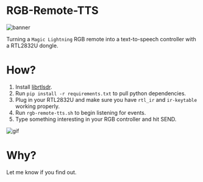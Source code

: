 # RGB-Remote-TTS

![banner](https://cloud.githubusercontent.com/assets/6147168/21569607/7553472a-cea5-11e6-8e42-033c0ff38bbd.png)

Turning a `Magic Lightning` RGB remote into a text-to-speech controller with a RTL2832U dongle.

# How?

1. Install [librtlsdr](https://github.com/librtlsdr/librtlsdr).
2. Run `pip install -r requirements.txt` to pull python dependencies.
3. Plug in your RTL2832U and make sure you have `rtl_ir` and `ir-keytable` working properly.
4. Run `rgb-remote-tts.sh` to begin listening for events.
5. Type something interesting in your RGB controller and hit SEND.

![gif](https://i.imgur.com/JRzzVZ3.gif)

# Why?

Let me know if you find out.
